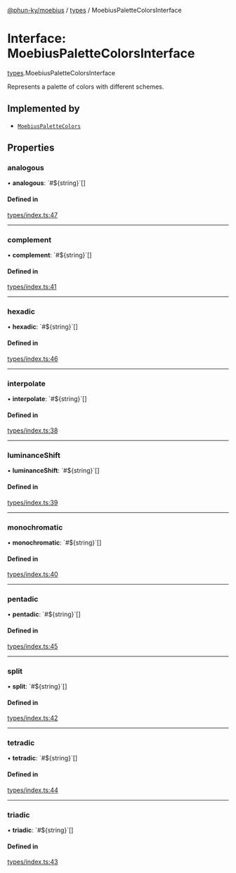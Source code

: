 [@phun-ky/moebius](../README.md) / [types](../modules/types.md) / MoebiusPaletteColorsInterface

# Interface: MoebiusPaletteColorsInterface

[types](../modules/types.md).MoebiusPaletteColorsInterface

Represents a palette of colors with different schemes.

## Implemented by

- [`MoebiusPaletteColors`](../classes/classes_MoebiusPaletteColors.MoebiusPaletteColors.md)

## Properties

### analogous

• **analogous**: \`#$\{string}\`[]

#### Defined in

[types/index.ts:47](https://github.com/phun-ky/moebius/blob/main/src/types/index.ts#L47)

___

### complement

• **complement**: \`#$\{string}\`[]

#### Defined in

[types/index.ts:41](https://github.com/phun-ky/moebius/blob/main/src/types/index.ts#L41)

___

### hexadic

• **hexadic**: \`#$\{string}\`[]

#### Defined in

[types/index.ts:46](https://github.com/phun-ky/moebius/blob/main/src/types/index.ts#L46)

___

### interpolate

• **interpolate**: \`#$\{string}\`[]

#### Defined in

[types/index.ts:38](https://github.com/phun-ky/moebius/blob/main/src/types/index.ts#L38)

___

### luminanceShift

• **luminanceShift**: \`#$\{string}\`[]

#### Defined in

[types/index.ts:39](https://github.com/phun-ky/moebius/blob/main/src/types/index.ts#L39)

___

### monochromatic

• **monochromatic**: \`#$\{string}\`[]

#### Defined in

[types/index.ts:40](https://github.com/phun-ky/moebius/blob/main/src/types/index.ts#L40)

___

### pentadic

• **pentadic**: \`#$\{string}\`[]

#### Defined in

[types/index.ts:45](https://github.com/phun-ky/moebius/blob/main/src/types/index.ts#L45)

___

### split

• **split**: \`#$\{string}\`[]

#### Defined in

[types/index.ts:42](https://github.com/phun-ky/moebius/blob/main/src/types/index.ts#L42)

___

### tetradic

• **tetradic**: \`#$\{string}\`[]

#### Defined in

[types/index.ts:44](https://github.com/phun-ky/moebius/blob/main/src/types/index.ts#L44)

___

### triadic

• **triadic**: \`#$\{string}\`[]

#### Defined in

[types/index.ts:43](https://github.com/phun-ky/moebius/blob/main/src/types/index.ts#L43)
